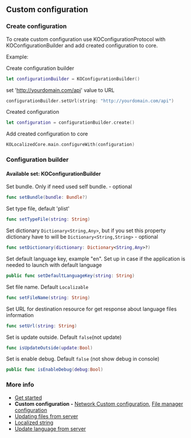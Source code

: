 ## Custom configuration

### Create configuration

To create custom configuration use KOConfigurationProtocol with  KOConfigurationBuilder
and add created configuration to core.

Example:

Create configuration builder
```swift
let configurationBuilder = KOConfigurationBuilder()
```
set 'http://yourdomain.com/api' value to URL
```swift
configurationBuilder.setUrl(string: "http://yourdomain.com/api")
```
Created configuration
```swift
let configuration = configurationBuilder.create()
```
Add created configuration to core
```swift
KOLocalizedCore.main.configureWith(configuration)
```
### Configuration builder
#### Available set: KOConfigurationBuilder

Set bundle. Only if need used self bundle.  - optional
```swift
func setBundle(bundle: Bundle?)
```
Set type file, default 'plist'
```swift
func setTypeFile(string: String)
```
Set dictionary ```Dictionary<String,Any>```, but if you set this property dictionary have to will be  ```Dictionary<String,String>``` - optional
```swift
func setDictionary(dictionary: Dictionary<String,Any>?)
```
Set default language key, example "en".  Set up in case if the application is needed to launch with default language
```swift
public func setDefaultLanguageKey(string: String)
```
Set file name. Default  ```Localizable```
 ```swift
func setFileName(string: String)
```
Set URL for destination resource for get response about language files information
```swift
func setUrl(string: String)
```
Set is update outside. Default  ```false```(not update)
```swift
func isUpdateOutside(update:Bool)
```
Set is enable debug. Default ```false``` (not show debug in console)
```swift
public func isEnableDebug(debug:Bool)
```
  ### More info 
  - [Get started](/Documentation/GetStarted.md)
  - **Custom configuration -** [Network Custom configuration](/Documentation/NetworkCustomConfiguration.md),  [File manager configuration](/Documentation/FileManagerConfiguration.md)
  - [Updating files from server](/Documentation/UpdatingFromServer.md)
  - [Localized string](/Documentation/LocalizedString.md)
  - [Update language from server](/Documentation/UpdateLanguageFromServer.md)

